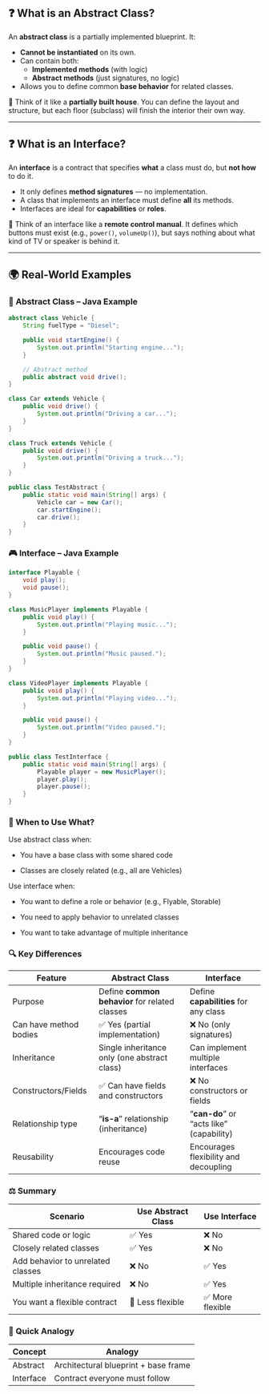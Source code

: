 ## ❓ What is an Abstract Class?

An **abstract class** is a partially implemented blueprint. It:
- **Cannot be instantiated** on its own.
- Can contain both:
  - **Implemented methods** (with logic)
  - **Abstract methods** (just signatures, no logic)
- Allows you to define common **base behavior** for related classes.

🧠 Think of it like a **partially built house**. You can define the layout and structure, but each floor (subclass) will finish the interior their own way.

---

## ❓ What is an Interface?

An **interface** is a contract that specifies **what** a class must do, but **not how** to do it.  
- It only defines **method signatures** — no implementation.
- A class that implements an interface must define **all** its methods.
- Interfaces are ideal for **capabilities** or **roles**.

🧠 Think of an interface like a **remote control manual**. It defines which buttons must exist (e.g., `power()`, `volumeUp()`), but says nothing about what kind of TV or speaker is behind it.

---

## 🌍 Real-World Examples

### 🧱 Abstract Class – Java Example

```java
abstract class Vehicle {
    String fuelType = "Diesel";

    public void startEngine() {
        System.out.println("Starting engine...");
    }

    // Abstract method
    public abstract void drive();
}

class Car extends Vehicle {
    public void drive() {
        System.out.println("Driving a car...");
    }
}

class Truck extends Vehicle {
    public void drive() {
        System.out.println("Driving a truck...");
    }
}

public class TestAbstract {
    public static void main(String[] args) {
        Vehicle car = new Car();
        car.startEngine();
        car.drive();
    }
}
```

### 🎮 Interface – Java Example

``` java
interface Playable {
    void play();
    void pause();
}

class MusicPlayer implements Playable {
    public void play() {
        System.out.println("Playing music...");
    }

    public void pause() {
        System.out.println("Music paused.");
    }
}

class VideoPlayer implements Playable {
    public void play() {
        System.out.println("Playing video...");
    }

    public void pause() {
        System.out.println("Video paused.");
    }
}

public class TestInterface {
    public static void main(String[] args) {
        Playable player = new MusicPlayer();
        player.play();
        player.pause();
    }
}
```

### 🤔 When to Use What?

Use abstract class when:

- You have a base class with some shared code

- Classes are closely related (e.g., all are Vehicles)

Use interface when:

- You want to define a role or behavior (e.g., Flyable, Storable)

- You need to apply behavior to unrelated classes

- You want to take advantage of multiple inheritance

### 🔍 Key Differences

| Feature                | Abstract Class                                 | Interface                                |
| ---------------------- | ---------------------------------------------- | ---------------------------------------- |
| Purpose                | Define **common behavior** for related classes | Define **capabilities** for any class    |
| Can have method bodies | ✅ Yes (partial implementation)                 | ❌ No (only signatures)                   |
| Inheritance            | Single inheritance only (one abstract class)   | Can implement multiple interfaces        |
| Constructors/Fields    | ✅ Can have fields and constructors             | ❌ No constructors or fields              |
| Relationship type      | “**is-a**” relationship (inheritance)          | “**can-do**” or “acts like” (capability) |
| Reusability            | Encourages code reuse                          | Encourages flexibility and decoupling    |


### ⚖️ Summary



| Scenario                          | Use Abstract Class | Use Interface   |
| --------------------------------- | ------------------ | --------------- |
| Shared code or logic              | ✅ Yes              | ❌ No            |
| Closely related classes           | ✅ Yes              | ❌ No            |
| Add behavior to unrelated classes | ❌ No               | ✅ Yes           |
| Multiple inheritance required     | ❌ No               | ✅ Yes           |
| You want a flexible contract      | 🚫 Less flexible   | ✅ More flexible |


### 💬 Quick Analogy
| Concept   | Analogy                              |
| --------- | ------------------------------------ |
| Abstract  | Architectural blueprint + base frame |
| Interface | Contract everyone must follow        |
